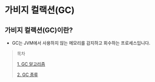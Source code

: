 # 가비지 컬랙션(GC)

## 가비지 컬랙션(GC)이란?

* GC는 JVM에서 사용하지 않는 메모리를 감지하고 회수하는 프로세스입니다.

> 목차
> 
> [1. GC 알고리즘](https://github.com/tlarbals824/TIL/blob/main/java/GC/GCAlgorithm.md)
> 
> [2. GC 종류](https://github.com/tlarbals824/TIL/blob/main/java/GC/GCType.md)
